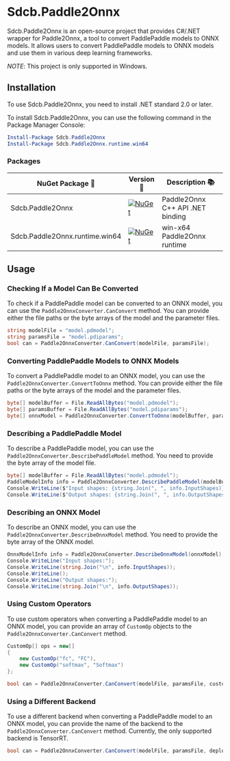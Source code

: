 # Sdcb.Paddle2Onnx

Sdcb.Paddle2Onnx is an open-source project that provides C#/.NET wrapper for Paddle2Onnx, a tool to convert PaddlePaddle models to ONNX models. It allows users to convert PaddlePaddle models to ONNX models and use them in various deep learning frameworks.

*NOTE*: This project is only supported in Windows.

## Installation

To use Sdcb.Paddle2Onnx, you need to install .NET standard 2.0 or later.

To install Sdcb.Paddle2Onnx, you can use the following command in the Package Manager Console:

```powershell
Install-Package Sdcb.Paddle2Onnx
Install-Package Sdcb.Paddle2Onnx.runtime.win64
```

### Packages

| NuGet Package 💼                | Version 📌                                                                                                                                | Description 📚                    |
| ------------------------------ | ---------------------------------------------------------------------------------------------------------------------------------------- | -------------------------------- |
| Sdcb.Paddle2Onnx               | [![NuGet](https://img.shields.io/nuget/v/Sdcb.Paddle2Onnx.svg)](https://nuget.org/packages/Sdcb.Paddle2Onnx)                             | Paddle2Onnx C++ API .NET binding |
| Sdcb.Paddle2Onnx.runtime.win64 | [![NuGet](https://img.shields.io/nuget/v/Sdcb.Paddle2Onnx.runtime.win64.svg)](https://nuget.org/packages/Sdcb.Paddle2Onnx.runtime.win64) | win-x64 Paddle2Onnx runtime      |

## Usage

### Checking If a Model Can Be Converted

To check if a PaddlePaddle model can be converted to an ONNX model, you can use the `Paddle2OnnxConverter.CanConvert` method. You can provide either the file paths or the byte arrays of the model and the parameter files.

```csharp
string modelFile = "model.pdmodel";
string paramsFile = "model.pdiparams";
bool can = Paddle2OnnxConverter.CanConvert(modelFile, paramsFile);
```

### Converting PaddlePaddle Models to ONNX Models

To convert a PaddlePaddle model to an ONNX model, you can use the `Paddle2OnnxConverter.ConvertToOnnx` method. You can provide either the file paths or the byte arrays of the model and the parameter files.

```csharp
byte[] modelBuffer = File.ReadAllBytes("model.pdmodel");
byte[] paramsBuffer = File.ReadAllBytes("model.pdiparams");
byte[] onnxModel = Paddle2OnnxConverter.ConvertToOnnx(modelBuffer, paramsBuffer);
```

### Describing a PaddlePaddle Model

To describe a PaddlePaddle model, you can use the `Paddle2OnnxConverter.DescribePaddleModel` method. You need to provide the byte array of the model file.

```csharp
byte[] modelBuffer = File.ReadAllBytes("model.pdmodel");
PaddleModelInfo info = Paddle2OnnxConverter.DescribePaddleModel(modelBuffer);
Console.WriteLine($"Input shapes: {string.Join(", ", info.InputShapes)}");
Console.WriteLine($"Output shapes: {string.Join(", ", info.OutputShapes)}");
```

### Describing an ONNX Model

To describe an ONNX model, you can use the `Paddle2OnnxConverter.DescribeOnnxModel` method. You need to provide the byte array of the ONNX model.

```csharp
OnnxModelInfo info = Paddle2OnnxConverter.DescribeOnnxModel(onnxModel);
Console.WriteLine("Input shapes:");
Console.WriteLine(string.Join("\n", info.InputShapes));
Console.WriteLine();
Console.WriteLine("Output shapes:");
Console.WriteLine(string.Join("\n", info.OutputShapes));
```

### Using Custom Operators

To use custom operators when converting a PaddlePaddle model to an ONNX model, you can provide an array of `CustomOp` objects to the `Paddle2OnnxConverter.CanConvert` method.

```csharp
CustomOp[] ops = new[]
{
    new CustomOp("fc", "FC"),
    new CustomOp("softmax", "Softmax")
};

bool can = Paddle2OnnxConverter.CanConvert(modelFile, paramsFile, customOps: ops);
```

### Using a Different Backend

To use a different backend when converting a PaddlePaddle model to an ONNX model, you can provide the name of the backend to the `Paddle2OnnxConverter.CanConvert` method. Currently, the only supported backend is TensorRT.

```csharp
bool can = Paddle2OnnxConverter.CanConvert(modelFile, paramsFile, deployBackend: "tensorrt");
```